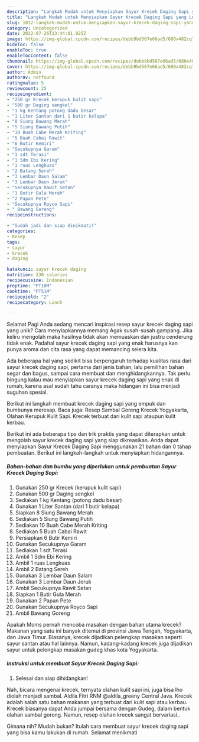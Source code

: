 ```yaml
---
description: "Langkah Mudah untuk Menyiapkan Sayur Krecek Daging Sapi yang Lezat, Enak"
title: "Langkah Mudah untuk Menyiapkan Sayur Krecek Daging Sapi yang Lezat, Enak"
slug: 1012-langkah-mudah-untuk-menyiapkan-sayur-krecek-daging-sapi-yang-lezat-enak
category: Uncategorized
date: 2022-07-26T13:44:01.925Z
image: https://img-global.cpcdn.com/recipes/debb9bd567e66ad5/680x482cq70/sayur-krecek-daging-sapi-foto-resep-utama.jpg
hideToc: false
enableToc: true
enableTocContent: false
thumbnail: https://img-global.cpcdn.com/recipes/debb9bd567e66ad5/680x482cq70/sayur-krecek-daging-sapi-foto-resep-utama.jpg
cover: https://img-global.cpcdn.com/recipes/debb9bd567e66ad5/680x482cq70/sayur-krecek-daging-sapi-foto-resep-utama.jpg
author: Admin
authorAv: notfound
ratingvalue: 5
reviewcount: 25
recipeingredient:
- "250 gr Krecek kerupuk kulit sapi"
- "500 gr Daging sengkel"
- "1 kg Kentang potong dadu besar"
- "1 Liter Santan dari 1 butir kelapa"
- "8 Siung Bawang Merah"
- "5 Siung Bawang Putih"
- "10 Buah Cabe Merah Kriting"
- "5 Buah Cabai Rawit"
- "6 Butir Kemiri"
- "Secukupnya Garam"
- "1 sdt Terasi"
- "1 Sdm Ebi Kering"
- "1 ruas Lengkuas"
- "2 Batang Sereh"
- "3 Lembar Daun Salam"
- "3 Lembar Daun Jeruk"
- "Secukupnya Rawit Setan"
- "1 Butir Gula Merah"
- "2 Papan Pete"
- "Secukupnya Royco Sapi"
- " Bawang Goreng"
recipeinstructions:

- "Sudah jadi dan siap dinikmati!"
categories:
- Resep
tags:
- sayur
- krecek
- daging

katakunci: sayur krecek daging 
nutrition: 230 calories
recipecuisine: Indonesian
preptime: "PT10M"
cooktime: "PT51M"
recipeyield: "2"
recipecategory: Lunch

---
```



Selamat Pagi Anda sedang mencari inspirasi resep sayur krecek daging sapi yang unik? Cara menyiapkannya memang Agak susah-susah gampang. Jika keliru mengolah maka hasilnya tidak akan memuaskan dan justru cenderung tidak enak. Padahal sayur krecek daging sapi yang enak harusnya kan punya aroma dan cita rasa yang dapat memancing selera kita.


Ada beberapa hal yang sedikit bisa berpengaruh terhadap kualitas rasa dari sayur krecek daging sapi, pertama dari jenis bahan, lalu pemilihan bahan segar dan bagus, sampai cara membuat dan menghidangkannya. Tak perlu bingung kalau mau menyiapkan sayur krecek daging sapi yang enak di rumah, karena asal sudah tahu caranya maka hidangan ini bisa menjadi suguhan spesial.

Berikut ini langkah membuat krecek daging sapi yang empuk dan bumbunya meresap. Baca juga: Resep Sambal Goreng Krecek Yogyakarta, Olahan Kerupuk Kulit Sapi. Krecek terbuat dari kulit sapi ataupun kulit kerbau.


Berikut ini ada beberapa tips dan trik praktis yang dapat diterapkan untuk mengolah sayur krecek daging sapi yang siap dikreasikan. Anda dapat menyiapkan Sayur Krecek Daging Sapi menggunakan 21 bahan dan 0 tahap pembuatan. Berikut ini langkah-langkah untuk menyiapkan hidangannya.

<!--inarticleads1-->

##### Bahan-bahan dan bumbu yang diperlukan untuk pembuatan Sayur Krecek Daging Sapi:

1. Gunakan 250 gr Krecek (kerupuk kulit sapi)
1. Gunakan 500 gr Daging sengkel
1. Sediakan 1 kg Kentang (potong dadu besar)
1. Gunakan 1 Liter Santan (dari 1 butir kelapa)
1. Siapkan 8 Siung Bawang Merah
1. Sediakan 5 Siung Bawang Putih
1. Sediakan 10 Buah Cabe Merah Kriting
1. Sediakan 5 Buah Cabai Rawit
1. Persiapkan 6 Butir Kemiri
1. Gunakan Secukupnya Garam
1. Sediakan 1 sdt Terasi
1. Ambil 1 Sdm Ebi Kering
1. Ambil 1 ruas Lengkuas
1. Ambil 2 Batang Sereh
1. Gunakan 3 Lembar Daun Salam
1. Gunakan 3 Lembar Daun Jeruk
1. Ambil Secukupnya Rawit Setan
1. Siapkan 1 Butir Gula Merah
1. Gunakan 2 Papan Pete
1. Gunakan Secukupnya Royco Sapi
1. Ambil  Bawang Goreng


Apakah Moms pernah mencoba masakan dengan bahan utama krecek? Makanan yang satu ini banyak ditemui di provinsi Jawa Tengah, Yogyakarta, dan Jawa Timur. Biasanya, krecek dijadikan pelengkap masakan seperti sayur santan atau hal lainnya. Namun, kadang-kadang krecek juga dijadikan sayur untuk pelengkap masakan gudeg khas kota Yogyakarta. 

<!--inarticleads2-->

##### Instruksi untuk membuat Sayur Krecek Daging Sapi:


1. Selesai dan siap dihidangkan!

Nah, bicara mengenai krecek, ternyata olahan kulit sapi ini, juga bisa lho diolah menjadi sambal. Aldila Fitri RNM @aldila_greeny Central Java. Krecek adalah salah satu bahan makanan yang terbuat dari kulit sapi atau kerbau. Krecek biasanya dapat Anda jumpai bersama dengan Gudeg, dalam bentuk olahan sambal goreng. Namun, resep olahan krecek sangat bervariasi.. 

Gimana nih? Mudah bukan? Itulah cara membuat sayur krecek daging sapi yang bisa kamu lakukan di rumah. Selamat menikmati
